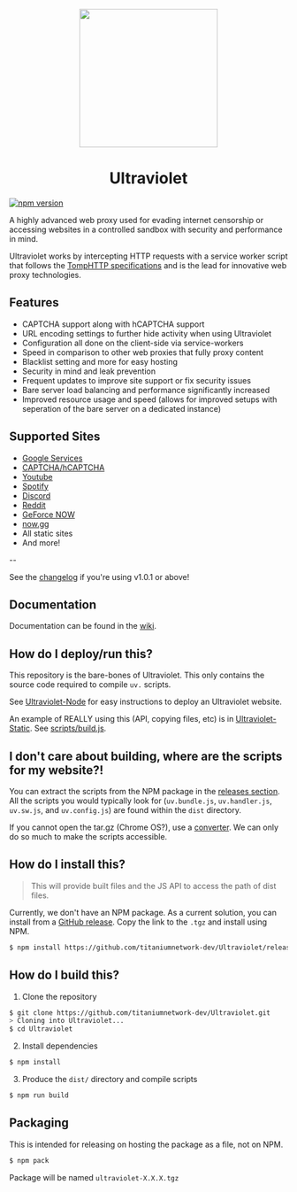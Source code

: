 <p align="center"><img src="https://raw.githubusercontent.com/titaniumnetwork-dev/Ultraviolet-Static/main/public/uv.png" height="250"></p>

<h1 align="center">Ultraviolet</h1>

<a href="https://www.npmjs.com/package/@titaniumnetwork-dev/ultraviolet"><img src="https://img.shields.io/npm/v/@titaniumnetwork-dev/ultraviolet.svg?maxAge=3600" alt="npm version" /></a>

A highly advanced web proxy used for evading internet censorship or accessing websites in a controlled sandbox with security and performance in mind.

Ultraviolet works by intercepting HTTP requests with a service worker script that follows the [TompHTTP specifications](https://github.com/tomphttp) and is the lead for innovative web proxy technologies.

## Features

-   CAPTCHA support along with hCAPTCHA support
-   URL encoding settings to further hide activity when using Ultraviolet
-   Configuration all done on the client-side via service-workers
-   Speed in comparison to other web proxies that fully proxy content
-   Blacklist setting and more for easy hosting
-   Security in mind and leak prevention
-   Frequent updates to improve site support or fix security issues
-   Bare server load balancing and performance significantly increased
-   Improved resource usage and speed (allows for improved setups with seperation of the bare server on a dedicated instance)

## Supported Sites

-   [Google Services](https://google.com)
-   [CAPTCHA/hCAPTCHA](https://www.captcha.net)
-   [Youtube](https://www.youtube.com)
-   [Spotify](https://spotify.com)
-   [Discord](https://discord.com)
-   [Reddit](https://reddit.com)
-   [GeForce NOW](https://play.geforcenow.com/)
-   [now.gg](https://now.gg)
-   All static sites
-   And more!

--

See the [changelog](./CHANGELOG.md) if you're using v1.0.1 or above!

## Documentation

Documentation can be found in the [wiki](https://github.com/titaniumnetwork-dev/Ultraviolet/wiki).

## How do I deploy/run this?

This repository is the bare-bones of Ultraviolet. This only contains the source code required to compile `uv.` scripts.

See [Ultraviolet-Node](https://github.com/titaniumnetwork-dev/Ultraviolet-Node) for easy instructions to deploy an Ultraviolet website.

An example of REALLY using this (API, copying files, etc) is in [Ultraviolet-Static](https://github.com/titaniumnetwork-dev/Ultraviolet-Static). See [scripts/build.js](https://github.com/titaniumnetwork-dev/Ultraviolet-Static/blob/main/scripts/build.js).

## I don't care about building, where are the scripts for my website?!

You can extract the scripts from the NPM package in the [releases section](https://github.com/titaniumnetwork-dev/Ultraviolet/releases). All the scripts you would typically look for (`uv.bundle.js`, `uv.handler.js`, `uv.sw.js`, and `uv.config.js`) are found within the `dist` directory.

If you cannot open the tar.gz (Chrome OS?), use a [converter](https://cloudconvert.com/tar.gz-to-zip). We can only do so much to make the scripts accessible.

## How do I install this?

> This will provide built files and the JS API to access the path of dist files.

Currently, we don't have an NPM package. As a current solution, you can install from a [GitHub release](https://github.com/titaniumnetwork-dev/Ultraviolet/releases). Copy the link to the `.tgz` and install using NPM.

```sh
$ npm install https://github.com/titaniumnetwork-dev/Ultraviolet/releases/download/v1.0.1/ultraviolet-1.0.1.tgz
```

## How do I build this?

1. Clone the repository

```sh
$ git clone https://github.com/titaniumnetwork-dev/Ultraviolet.git
> Cloning into Ultraviolet...
$ cd Ultraviolet
```

2. Install dependencies

```sh
$ npm install
```

3. Produce the `dist/` directory and compile scripts

```sh
$ npm run build
```

## Packaging

This is intended for releasing on hosting the package as a file, not on NPM.

```sh
$ npm pack
```

Package will be named `ultraviolet-X.X.X.tgz`
